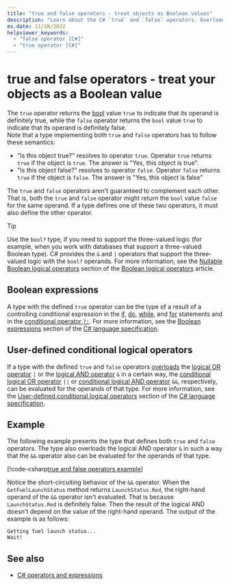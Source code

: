 ```yaml
---
title: "true and false operators - treat objects as Boolean values"
description: "Learn about the C# `true` and `false` operators. Overload these operators to treat your type as a Boolean value"
ms.date: 11/28/2022
helpviewer_keywords: 
  - "false operator [C#]"
  - "true operator [C#]"
---
```

# true and false operators - treat your objects as a Boolean value

The `true` operator returns the [bool](../builtin-types/bool.md) value `true` to indicate that its operand is definitely true, while the `false` operator returns the `bool` value `true` to indicate that its operand is definitely false.
<br/>Note that a type implementing both `true` and `false` operators has to follow these semantics:

* "Is this object true?" resolves to operator `true`. Operator `true` returns `true` if the object is `true`. The answer is "Yes, this object is true".
* "Is this object false?" resolves to operator `false`. Operator `false` returns `true` if the object is `false`. The answer is "Yes, this object is false"

The `true` and `false` operators aren't guaranteed to complement each other. That is, both the `true` and `false` operator might return the `bool` value `false` for the same operand. If a type defines one of these two operators, it must also define the other operator.

> [!TIP]
> Use the `bool?` type, if you need to support the three-valued logic (for example, when you work with databases that support a three-valued Boolean type). C# provides the `&` and `|` operators that support the three-valued logic with the `bool?` operands. For more information, see the [Nullable Boolean logical operators](boolean-logical-operators.md#nullable-boolean-logical-operators) section of the [Boolean logical operators](boolean-logical-operators.md) article.

## Boolean expressions

A type with the defined `true` operator can be the type of a result of a controlling conditional expression in the [if](../statements/selection-statements.md#the-if-statement), [do](../statements/iteration-statements.md#the-do-statement), [while](../statements/iteration-statements.md#the-while-statement), and [for](../statements/iteration-statements.md#the-for-statement) statements and in the [conditional operator `?:`](conditional-operator.md). For more information, see the [Boolean expressions](~/_csharpstandard/standard/expressions.md#1224-boolean-expressions) section of the [C# language specification](~/_csharpstandard/standard/README.md).

## User-defined conditional logical operators

If a type with the defined `true` and `false` operators [overloads](operator-overloading.md) the [logical OR operator](boolean-logical-operators.md#logical-or-operator-) `|` or the [logical AND operator](boolean-logical-operators.md#logical-and-operator-) `&` in a certain way, the [conditional logical OR operator](boolean-logical-operators.md#conditional-logical-or-operator-) `||` or [conditional logical AND operator](boolean-logical-operators.md#conditional-logical-and-operator-) `&&`, respectively, can be evaluated for the operands of that type. For more information, see the [User-defined conditional logical operators](~/_csharpstandard/standard/expressions.md#12143-user-defined-conditional-logical-operators) section of the [C# language specification](~/_csharpstandard/standard/README.md).

## Example

The following example presents the type that defines both `true` and `false` operators. The type also overloads the logical AND operator `&` in such a way that the `&&` operator also can be evaluated for the operands of that type.

[!code-csharp[true and false operators example](snippets/shared/TrueFalseOperators.cs)]

Notice the short-circuiting behavior of the `&&` operator. When the `GetFuelLaunchStatus` method returns `LaunchStatus.Red`, the right-hand operand of the `&&` operator isn't evaluated. That is because `LaunchStatus.Red` is definitely false. Then the result of the logical AND doesn't depend on the value of the right-hand operand. The output of the example is as follows:

```console
Getting fuel launch status...
Wait!
```

## See also

- [C# operators and expressions](index.md)
